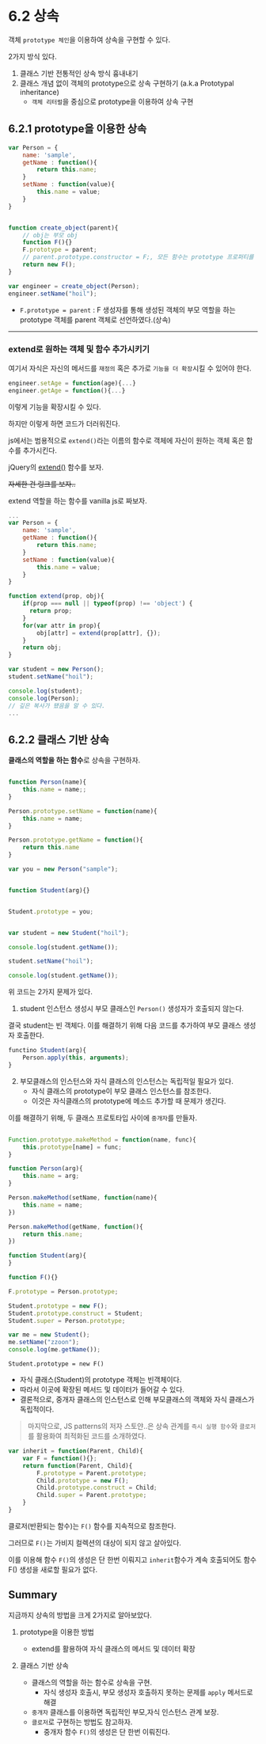 # 6.2 상속

객체 `prototype 체인`을 이용하여 상속을 구현할 수 있다.

2가지 방식 있다.

1. 클래스 기반 전통적인 상속 방식 흉내내기
2. 클래스 개념 없이 객체의 prototype으로 상속 구현하기 (a.k.a Prototypal inheritance)
	- `객체 리터럴`을 중심으로 prototype을 이용하여 상속 구현


## 6.2.1 prototype을 이용한 상속

```javascript
var Person = {
	name: 'sample',
	getName : function(){
		return this.name;
	}
	setName : function(value){
		this.name = value;
	}
}


function create_object(parent){
	// obj는 부모 obj
	function F(){}
	F.prototype = parent;
	// parent.prototype.constructor = F;, 모든 함수는 prototype 프로퍼티를 갖는다. 객체는 생성시 __proto__ 링크를 갖는다.
	return new F();
}

var engineer = create_object(Person);
engineer.setName("hoil");
```

- `F.prototype = parent` : F 생성자를 통해 생성된 객체의 부모 역할을 하는 prototype 객체를 parent 객체로 선언하였다.(상속)


---

### extend로 원하는 객체 및 함수 추가시키기

여기서 자식은 자신의 메서드를 `재정의` 혹은 추가로 `기능을 더 확장`시킬 수 있어야 한다.

```javascript
engineer.setAge = function(age){...}
engineer.getAge = function(){...}
```

이렇게 기능을 확장시킬 수 있다.

하지만 이렇게 하면 코드가 더러워진다.

js에서는 범용적으로 `extend()`라는 이름의 함수로 객체에 자신이 원하는 객체 혹은 함수를 추가시킨다.

jQuery의 [extend()](https://api.jquery.com/jquery.extend/) 함수를 보자.

~~자세한 건 링크를 보자..~~

extend 역할을 하는 함수를 vanilla js로 짜보자.

```javascript
...
var Person = {
	name: 'sample',
	getName : function(){
		return this.name;
	}
	setName : function(value){
		this.name = value;
	}
}

function extend(prop, obj){
	if(prop === null || typeof(prop) !== 'object') {
      return prop;
    }
	for(var attr in prop){
		obj[attr] = extend(prop[attr], {});
	}
	return obj;
}

var student = new Person();
student.setName("hoil");

console.log(student);
console.log(Person);
// 깊은 복사가 됐음을 알 수 있다.
...
```

## 6.2.2 클래스 기반 상속

**클래스의 역할을 하는 함수**로 상속을 구현하자.

```javascript

function Person(name){
	this.name = name;;
}

Person.prototype.setName = function(name){
	this.name = name;
}

Person.prototype.getName = function(){
	return this.name
}

var you = new Person("sample");


function Student(arg){}


Student.prototype = you;


var student = new Student("hoil");

console.log(student.getName());

student.setName("hoil");

console.log(student.getName());

```

위 코드는 2가지 문제가 있다.

1. student 인스턴스 생성시 부모 클래스인 `Person()` 생성자가 호출되지 않는다.

결국 student는 빈 객체다. 이를 해결하기 위해 다음 코드를 추가하여 부모 클래스 생성자 호출한다.

```javascript
functino Student(arg){
	Person.apply(this, arguments);
}
```

2. 부모클래스의 인스턴스와 자식 클래스의 인스턴스는 독립적일 필요가 있다.
	- 자식 클래스의 prototype이 부모 클래스 인스턴스를 참조한다.
	- 이것은 자식클래스의 prototype에 메소드 추가할 때 문제가 생긴다.

이를 해결하기 위해, 두 클래스 프로토타입 사이에 `중개자`를 만들자.

```javascript

Function.prototype.makeMethod = function(name, func){
	this.prototype[name] = func;
}

function Person(arg){
	this.name = arg;
}

Person.makeMethod(setName, function(name){
	this.name = name;
})

Person.makeMethod(getName, function(){
	return this.name;
})

function Student(arg){
}

function F(){}

F.prototype = Person.prototype;

Student.prototype = new F();
Student.prototype.construct = Student;
Student.super = Person.prototype;

var me = new Student();
me.setName("zzoon");
console.log(me.getName());
```

`Student.prototype = new F()`
- 자식 클래스(Student)의 prototype 객체는 빈객체이다.
- 따라서 이곳에 확장된 메서드 및 데이터가 들어갈 수 있다.
- 결론적으로, 중개자 클래스의 인스턴스로 인해 부모클래스의 객체와 자식 클래스가 독립적이다.


> 마지막으로, JS patterns의 저자 스토얀..은 상속 관계를 `즉시 실행 함수`와 `클로저`를 활용화여 최적화된 코드를 소개하였다.

```javascript
var inherit = function(Parent, Child){
	var F = function(){};
	return function(Parent, Child){
		F.prototype = Parent.prototype;
		Child.prototype = new F();
		Child.prototype.construct = Child;
		Child.super = Parent.prototype;
	}
}
```

클로저(반환되는 함수)는 `F()` 함수를 지속적으로 참조한다.

그러므로 `F()`는 가비지 컬렉션의 대상이 되지 않고 살아있다.

이를 이용해 함수 `F()`의 생성은 단 한번 이뤄지고 `inherit`함수가 계속 호출되어도 함수 F() 생성을 새로할 필요가 없다.

## Summary

지금까지 상속의 방법을 크게 2가지로 알아보았다.

1. prototype을 이용한 방법
	- extend를 활용하여 자식 클래스의 메서드 및 데이터 확장

2. 클래스 기반 상속
	- 클래스의 역할을 하는 함수로 상속을 구현.
		+ 자식 생성자 호출시, 부모 생성자 호출하지 못하는 문제를 `apply` 메서드로 해결
	- `중개자` 클래스를 이용하면 독립적인 부모,자식 인스턴스 관계 보장.
	- `클로저`로 구현하는 방법도 참고하자.
		+ 중개자 함수 `F()`의 생성은 단 한번 이뤄진다.
